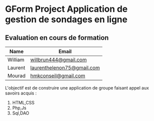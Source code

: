 # GForm Project Application de gestion de sondages en ligne
## Evaluation en cours de formation

|Name|Email|
|----|-----|
|William|willbrun444@gmail.com|
|Laurent|laurenthelenon75@gmail.com|
|Mourad|hmkconseil@gmail.com|

L'objectif est de construire une application de groupe faisant appel aux savoirs acquis :
1. HTML,CSS
2. Php,Js
3. Sql,DAO
